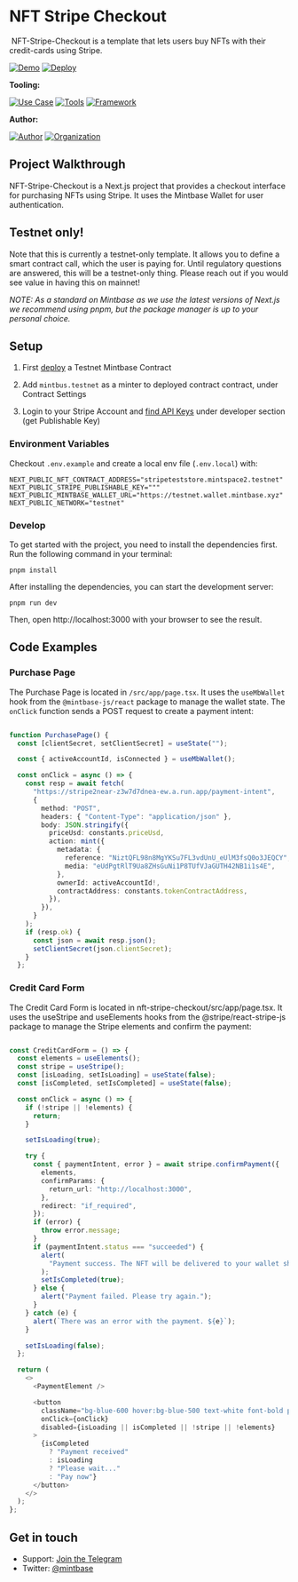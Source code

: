 # NFT Stripe Checkout
<img src="https://i.imgur.com/9byWkpK.png" alt="cover_image" width="0" />
NFT-Stripe-Checkout is a template that lets users buy NFTs with their credit-cards using Stripe.

[![Demo](https://img.shields.io/badge/Demo-Visit%20Demo-brightgreen)](https://nft-stripe-checkout.mintbase.xyz)
[![Deploy](https://img.shields.io/badge/Deploy-on%20Vercel-blue)](https://vercel.com/new/clone?repository-url=https%3A%2F%2Fgithub.com%2FMintbase%2Ftemplates%2Ftree%2Fmain%2Fnft-stripe-checkout)

**Tooling:**

[![Use Case](https://img.shields.io/badge/Use%20Case-Utilities-blue)](#)
[![Tools](https://img.shields.io/badge/Tools-@mintbase.js/sdk%2C@mintbase.js/react%2C@mintbase.js/storage%2C@mintbase.js/rpc%2C@mintbase.js/data%2C@Stripe%2CArweave%2CMintbase%20Wallet-blue)](#)
[![Framework](https://img.shields.io/badge/Framework-Next.js%2014-blue)](#)

**Author:**

[![Author](https://img.shields.io/twitter/follow/mintbase?style=social&logo=twitter)](https://twitter.com/mintbase) [![Organization](https://img.shields.io/badge/Mintbase-blue)](https://www.mintbase.xyz)

## Project Walkthrough

NFT-Stripe-Checkout is a Next.js project that provides a checkout interface for purchasing NFTs using Stripe. It uses the Mintbase Wallet for user authentication.

## Testnet only!

Note that this is currently a testnet-only template. It allows you to define a smart contract call, which the user is paying for. Until regulatory questions are answered, this will be a testnet-only thing. Please reach out if you would see value in having this on mainnet!

*NOTE: As a standard on Mintbase as we use the latest versions of Next.js we recommend using pnpm, but the package manager is up to your personal choice.*

## Setup

1. First [deploy](https://testnet.mintbase.xyz/auth) a Testnet Mintbase Contract

2. Add `mintbus.testnet` as a minter to deployed contract contract, under Contract Settings

3. Login to your Stripe Account and [find API Keys](https://support.stripe.com/questions/locate-api-keys-in-the-dashboard) under developer section (get Publishable Key)

### Environment Variables


Checkout `.env.example` and create a local env file (`.env.local`) with:

```
NEXT_PUBLIC_NFT_CONTRACT_ADDRESS="stripeteststore.mintspace2.testnet"
NEXT_PUBLIC_STRIPE_PUBLISHABLE_KEY="""
NEXT_PUBLIC_MINTBASE_WALLET_URL="https://testnet.wallet.mintbase.xyz"
NEXT_PUBLIC_NETWORK="testnet"
```

### Develop

To get started with the project, you need to install the dependencies first. Run the following command in your terminal:

```
pnpm install
```

After installing the dependencies, you can start the development server:

```
pnpm run dev
```

Then, open http://localhost:3000 with your browser to see the result.

## Code Examples

### Purchase Page

The Purchase Page is located in `/src/app/page.tsx`. It uses the `useMbWallet` hook from the `@mintbase-js/react` package to manage the wallet state. The `onClick` function sends a POST request to create a payment intent:

```ts

function PurchasePage() {
  const [clientSecret, setClientSecret] = useState("");

  const { activeAccountId, isConnected } = useMbWallet();

  const onClick = async () => {
    const resp = await fetch(
      "https://stripe2near-z3w7d7dnea-ew.a.run.app/payment-intent",
      {
        method: "POST",
        headers: { "Content-Type": "application/json" },
        body: JSON.stringify({
          priceUsd: constants.priceUsd,
          action: mint({
            metadata: {
              reference: "NiztQFL98n8MgYKSu7FL3vdUnU_eUlM3fsQ0o3JEQCY",
              media: "eUdPgtRlT9Ua8ZHsGuNi1P8TUfVJaGUTH42NB1i1s4E",
            },
            ownerId: activeAccountId!,
            contractAddress: constants.tokenContractAddress,
          }),
        }),
      }
    );
    if (resp.ok) {
      const json = await resp.json();
      setClientSecret(json.clientSecret);
    }
  };

  ```

### Credit Card Form

The Credit Card Form is located in nft-stripe-checkout/src/app/page.tsx. It uses the useStripe and useElements hooks from the @stripe/react-stripe-js package to manage the Stripe elements and confirm the payment:

```ts

const CreditCardForm = () => {
  const elements = useElements();
  const stripe = useStripe();
  const [isLoading, setIsLoading] = useState(false);
  const [isCompleted, setIsCompleted] = useState(false);

  const onClick = async () => {
    if (!stripe || !elements) {
      return;
    }

    setIsLoading(true);

    try {
      const { paymentIntent, error } = await stripe.confirmPayment({
        elements,
        confirmParams: {
          return_url: "http://localhost:3000",
        },
        redirect: "if_required",
      });
      if (error) {
        throw error.message;
      }
      if (paymentIntent.status === "succeeded") {
        alert(
          "Payment success. The NFT will be delivered to your wallet shortly."
        );
        setIsCompleted(true);
      } else {
        alert("Payment failed. Please try again.");
      }
    } catch (e) {
      alert(`There was an error with the payment. ${e}`);
    }

    setIsLoading(false);
  };

  return (
    <>
      <PaymentElement />

      <button
        className="bg-blue-600 hover:bg-blue-500 text-white font-bold py-2 px-4 rounded-lg w-full"
        onClick={onClick}
        disabled={isLoading || isCompleted || !stripe || !elements}
      >
        {isCompleted
          ? "Payment received"
          : isLoading
          ? "Please wait..."
          : "Pay now"}
      </button>
    </>
  );
};

```

## Get in touch

- Support: [Join the Telegram](https://tg.me/mintdev)
- Twitter: [@mintbase](https://twitter.com/mintbase)

<img src="https://i.imgur.com/Q9lXgvg.png" alt="detail_image" width="0" />
